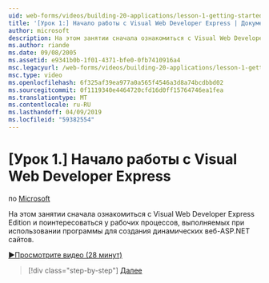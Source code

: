 ```yaml
---
uid: web-forms/videos/building-20-applications/lesson-1-getting-started-with-visual-web-developer-express
title: '[Урок 1:] Начало работы с Visual Web Developer Express | Документация Майкрософт'
author: microsoft
description: На этом занятии сначала ознакомиться с Visual Web Developer Express Edition и поинтересоваться у рабочих процессов, выполняемых при использовании программы для создания dyn...
ms.author: riande
ms.date: 09/08/2005
ms.assetid: e9341b0b-1f01-4371-bfe0-0fb7410916a4
msc.legacyurl: /web-forms/videos/building-20-applications/lesson-1-getting-started-with-visual-web-developer-express
msc.type: video
ms.openlocfilehash: 6f325af39ea977a0a565f4546a3d8a74bcdbbd02
ms.sourcegitcommit: 0f1119340e4464720cfd16d0ff15764746ea1fea
ms.translationtype: MT
ms.contentlocale: ru-RU
ms.lasthandoff: 04/09/2019
ms.locfileid: "59382554"
---
```

# <a name="lesson-1-getting-started-with-visual-web-developer-express"></a>[Урок 1.] Начало работы с Visual Web Developer Express

по [Microsoft](https://github.com/microsoft)

На этом занятии сначала ознакомиться с Visual Web Developer Express Edition и поинтересоваться у рабочих процессов, выполняемых при использовании программы для создания динамических веб-ASP.NET сайтов.

[&#9654;Просмотрите видео (28 минут)](https://channel9.msdn.com/Blogs/ASP-NET-Site-Videos/lesson-1-getting-started-with-visual-web-developer-express)

> [!div class="step-by-step"]
> [Далее](lesson-2-creating-a-web-forms-user-interface.md)
